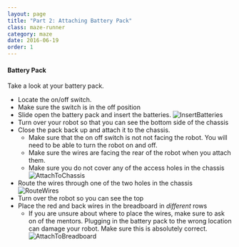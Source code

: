 ```yaml
---
layout: page
title: "Part 2: Attaching Battery Pack"
class: maze-runner
category: maze
date: 2016-06-19
order: 1
---
```


#### Battery Pack

Take a look at your battery pack.
* Locate the on/off switch.
* Make sure the switch is in the off position
* Slide open the battery pack and insert the batteries.
    ![InsertBatteries]({{site.baseurl}}/assets/mazerunner/batterypack_batteries.jpg)
* Turn over your robot so that you can see the bottom side of the chassis
* Close the pack back up and attach it to the chassis. 
    * Make sure that the on off switch is not not facing the robot. You will need to be able to turn the robot on and off.
    * Make sure the wires are facing the rear of the robot when you attach them.
    * Make sure you do not cover any of the access holes in the chassis
    ![AttachToChassis]({{site.baseurl}}/assets/mazerunner/batterypack_chassis.jpg)
* Route the wires through one of the two holes in the chassis
    ![RouteWires]({{site.baseurl}}/assets/mazerunner/batterypack_routewires.jpg)
* Turn over the robot so you can see the top
* Place the red and back wires in the breadboard in *different* rows
    * If you are unsure about where to place the wires, make sure to ask on of the mentors. Plugging in the battery pack to the wrong location can damage your robot. Make sure this is absolutely correct.
    ![AttachToBreadboard]({{site.baseurl}}/assets/mazerunner/batterypack_breadboard.jpg)

